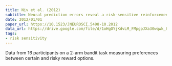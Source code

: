```yaml
---
title: Niv et al. (2012)
subtitle: Neural prediction errors reveal a risk-sensitive reinforcement learning process in the human brain
date: 2012/01/01
paper_url: https://10.1523/JNEUROSCI.5498-10.2012
data_url: https://drive.google.com/file/d/1oHgOYjKdvLM_FMpgpJXa30wqwk_8qaE7/view
tags:
- risk sensitivity
---
```


Data from 16 participants on a 2-arm bandit task measuring preferences between certain and risky reward options.
